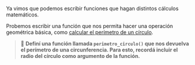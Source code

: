 Ya vimos que podemos escribir funciones que hagan distintos cálculos matemáticos.

Probemos escribir una función que nos permita hacer una operación geométrica básica, como [calcular el perímetro de un círculo](https://es.wikipedia.org/wiki/Circunferencia#Per%C3%ADmetro).

> :memo: **Definí una función llamada `perimetro_circulo()` que nos devuelva el perímetro de una circunferencia. Para esto, recordá incluir el radio del círculo como argumento de la función.**

